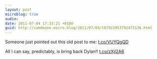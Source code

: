 ```yaml
---
layout: post
microblog: true
audio: 
date: 2011-07-04 17:33:21 +0100
guid: http://samdeane.micro.blog/2011/07/04/t87921953792475136.html
---
```

Someone just pointed out this old post to me: [t.co/VUYQgQD](http://t.co/VUYQgQD)

All I can say, predictably, is bring back Dylan!!
[t.co/zXjl2A6](http://t.co/zXjl2A6)
